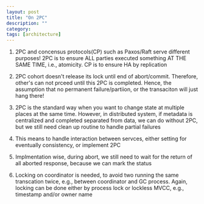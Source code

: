 ```yaml
---
layout: post
title: "On 2PC"
description: ""
category: 
tags: [architecture]
---
```

1. 2PC and concensus protocols(CP) such as Paxos/Raft serve different purposes! 2PC is to ensure ALL parties executed something AT THE SAME TIME, i.e., atomicity. CP is to ensure HA by replication

2. 2PC cohort doesn't release its lock until end of abort/commit. Therefore, other's can not prceed until this 2PC is completed. Hence, the assumption that no permanent failure/partiion, or the transaciton will just hang there!

3. 2PC is the standard way when you want to change state at multiple places at the same time. However, in distributed system, if metadata is centralized and completed separated from data, we can do without 2PC, but we still need clean up routine to handle partial failures 

4. This means to handle interaction between servces, either setting for eventually consistency, or implement 2PC

5. Implmentation wise, during abort, we still need to wait for the return of all aborted response, because we can mark the status

6. Locking on coordinator is needed, to avoid two running the same transcation twice, e.g., between coordinator and GC process. Again, locking can be done either by process lock or lockless MVCC, e.g., timestamp and/or owner name 
